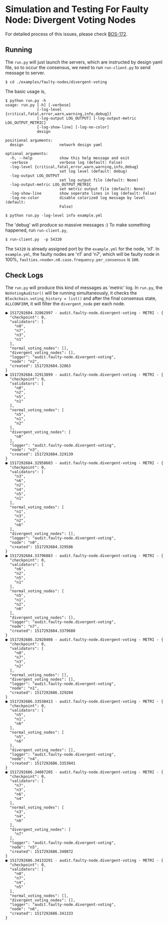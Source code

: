 # Simulation and Testing For Faulty Node: Divergent Voting Nodes

For detailed process of this issues, please check [BOS-172](https://blockchainos.atlassian.net/browse/BOS-172).

## Running

The `run.py` will just launch the servers, which are instructed by design yaml file, so to occur the consensus, we need to run `run-client.py` to send message to server.

```
$ cd ./examples/faulty-nodes/divergent-voting
```

The basic usage is,
```
$ python run.py -h
usage: run.py [-h] [-verbose]
              [-log-level {critical,fatal,error,warn,warning,info,debug}]
              [-log-output LOG_OUTPUT] [-log-output-metric LOG_OUTPUT_METRIC]
              [-log-show-line] [-log-no-color]
              design

positional arguments:
  design                network design yaml

optional arguments:
  -h, --help            show this help message and exit
  -verbose              verbose log (default: False)
  -log-level {critical,fatal,error,warn,warning,info,debug}
                        set log level (default: debug)
  -log-output LOG_OUTPUT
                        set log output file (default: None)
  -log-output-metric LOG_OUTPUT_METRIC
                        set metric output file (default: None)
  -log-show-line        show seperate lines in log (default: False)
  -log-no-color         disable colorized log message by level (default:
                        False)
```

```
$ python run.py -log-level info example.yml
```

The 'debug' will produce so massive messages :) To make something happened, run `run-client.py`,

```
$ run-client.py  -p 54320
```

The `54320` is already assigned port by the `example.yml` for the node, 'n1'. In `example.yml`, the faulty nodes are 'n1' and 'n7', which will be faulty node in 100%, `faulties.<node>.n0.case.frequency.per_consensus` is `100`.

## Check Logs

The `run.py` will produce this kind of messages as 'metric' log. In `run.py`, the `NoVotingAuditor()` will be running simultaneously, it checks the `Blockchain.voting_history = list()` and after the final consensus state, `ALLCONFIRM`, it will filter the `divergent_node` per each node.

```
● 1517292684.32862997 - audit.faulty-node.divergent-voting - METRI - {
  "checkpoint": 0,
  "validators": [
    "n0",
    "n7",
    "n3",
    "n1"
  ],
  "normal_voting_nodes": [],
  "divergent_voting_nodes": [],
  "logger": "audit.faulty-node.divergent-voting",
  "node": "n2",
  "created": 1517292684.32863
}
● 1517292684.32913899 - audit.faulty-node.divergent-voting - METRI - {
  "checkpoint": 0,
  "validators": [
    "n0",
    "n2",
    "n5",
    "n1"
  ],
  "normal_voting_nodes": [
    "n5",
    "n1",
    "n2"
  ],
  "divergent_voting_nodes": [
    "n0"
  ],
  "logger": "audit.faulty-node.divergent-voting",
  "node": "n3",
  "created": 1517292684.329139
}
● 1517292684.32958603 - audit.faulty-node.divergent-voting - METRI - {
  "checkpoint": 0,
  "validators": [
    "n3",
    "n6",
    "n2",
    "n4",
    "n5",
    "n1"
  ],
  "normal_voting_nodes": [
    "n1",
    "n3",
    "n2",
    "n6"
  ],
  "divergent_voting_nodes": [],
  "logger": "audit.faulty-node.divergent-voting",
  "node": "n0",
  "created": 1517292684.329586
}
● 1517292684.33796883 - audit.faulty-node.divergent-voting - METRI - {
  "checkpoint": 0,
  "validators": [
    "n6",
    "n2",
    "n5",
    "n1"
  ],
  "normal_voting_nodes": [
    "n5",
    "n1",
    "n2",
    "n6"
  ],
  "divergent_voting_nodes": [],
  "logger": "audit.faulty-node.divergent-voting",
  "node": "n7",
  "created": 1517292684.3379688
}
● 1517292686.32920408 - audit.faulty-node.divergent-voting - METRI - {
  "checkpoint": 0,
  "validators": [
    "n0",
    "n7",
    "n3",
    "n2"
  ],
  "normal_voting_nodes": [],
  "divergent_voting_nodes": [],
  "logger": "audit.faulty-node.divergent-voting",
  "node": "n1",
  "created": 1517292686.329204
}
● 1517292686.33538413 - audit.faulty-node.divergent-voting - METRI - {
  "checkpoint": 0,
  "validators": [
    "n5",
    "n1",
    "n6"
  ],
  "normal_voting_nodes": [
    "n5",
    "n6"
  ],
  "divergent_voting_nodes": [],
  "logger": "audit.faulty-node.divergent-voting",
  "node": "n4",
  "created": 1517292686.3353841
}
● 1517292686.34087205 - audit.faulty-node.divergent-voting - METRI - {
  "checkpoint": 0,
  "validators": [
    "n7",
    "n3",
    "n6",
    "n4"
  ],
  "normal_voting_nodes": [
    "n3",
    "n4",
    "n6"
  ],
  "divergent_voting_nodes": [
    "n7"
  ],
  "logger": "audit.faulty-node.divergent-voting",
  "node": "n5",
  "created": 1517292686.340872
}
● 1517292686.34133291 - audit.faulty-node.divergent-voting - METRI - {
  "checkpoint": 0,
  "validators": [
    "n0",
    "n7",
    "n4",
    "n5"
  ],
  "normal_voting_nodes": [],
  "divergent_voting_nodes": [],
  "logger": "audit.faulty-node.divergent-voting",
  "node": "n6",
  "created": 1517292686.341333
}
```
